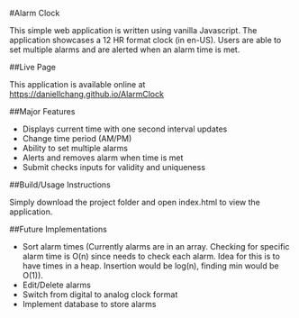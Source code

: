 #Alarm Clock

This simple web application is written using vanilla Javascript. The application showcases a 12 HR format clock (in en-US). Users are able to set multiple alarms and are alerted when an alarm time is met.

##Live Page

This application is available online at https://daniellchang.github.io/AlarmClock

##Major Features

- Displays current time with one second interval updates
- Change time period (AM/PM)
- Ability to set multiple alarms
- Alerts and removes alarm when time is met
- Submit checks inputs for validity and uniqueness

##Build/Usage Instructions

Simply download the project folder and open index.html to view the application.

##Future Implementations

- Sort alarm times (Currently alarms are in an array. Checking for specific alarm time is O(n) since needs to check each alarm. Idea for this is to have times in a heap. Insertion would be log(n), finding min would be O(1)).
- Edit/Delete alarms
- Switch from digital to analog clock format
- Implement database to store alarms
